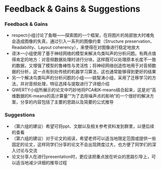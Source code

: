 # Feedback & Gains & Suggestions

### Feedback & Gains

- respect小组讨论了鱼眼——探索图的一个框架，在将图片的局部放大时难免会造成图像的失真，通过引入一系列的图像约束（Structure preservation、Readability、Layout coherency），来使得在对图像进行稳定地放大
- 遆沐一小组使用了基于神经网络的模型来解决鸟类叫声的分析问题。有两点值得肯定的地方：对音频数据处理时进行分块，这样既可以处理原本长度不一致的数据，又增强了模型的鲁棒性与灵活性；将神经网络创造性地用于对音频数据的分析，这一点有别处传统的机器学习算法，这也通常能够得到更好的结果
- 另一个解决鸟类叫声的分析问题的小组——姚智涛小组，采用了迁移学习的方法，并对音频处理，特征选择与提取进行了详细介绍
- QWERTY小组所展示的论文中巧妙地将PCA和K-means结合起来，这是对“高维数据的K-means的高计算量”“为了去除噪声点的影响”的一个很好的解决方案，分享的内容包括了主要的思路以及简要的公式推导

### Suggestions

- （第六组的建议）希望可将ppt、文献以及相关参考资料发到群里，以便后续的查看
- （第六组的建议）对于论文的阅读，希望老师可以适当地限定范围或提供一些固定的论文，这样同学们分享的论文不会出现跨度过大，也方便了同学们的深入讨论与交流
- 论文分享人在进行presentation时，更应该把重点放在听众的思路引导上，可以适当地减少详细的推导过程